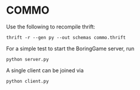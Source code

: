 # COMMO

Use the following to recompile thrift:

```
thrift -r --gen py --out schemas commo.thrift
```

For a simple test to start the BoringGame server, run
```
python server.py
```

A single client can be joined via
```
python client.py
```
